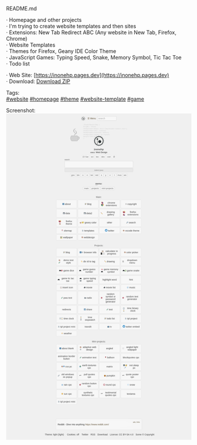 README.md

· Homepage and other projects  
· I'm trying to create website templates and then sites  
· Extensions: New Tab Redirect ABC (Any website in New Tab, Firefox, Chrome)  
· Website Templates  
· Themes for Firefox, Geany IDE Color Theme  
· JavaScript Games: Typing Speed, Snake, Memory Symbol, Tic Tac Toe  
· Todo list  


· Web Site: [https://inonehp.pages.dev](https://inonehp.pages.dev)  
· Download: [Download ZIP](https://github.com/inonehp/inonehp.github.io/archive/refs/heads/main.zip)  

Tags:  
[#website](https://github.com/topics/website?s=updated)
[#homepage](https://github.com/topics/homepage?s=updated)
[#theme](https://github.com/topics/theme?s=updated)
[#website-template](https://github.com/topics/website-template?s=updated)
[#game](https://github.com/topics/game?s=updated)

  
Screenshot:  
![screenshot](/img/screenshot.png)  
 

